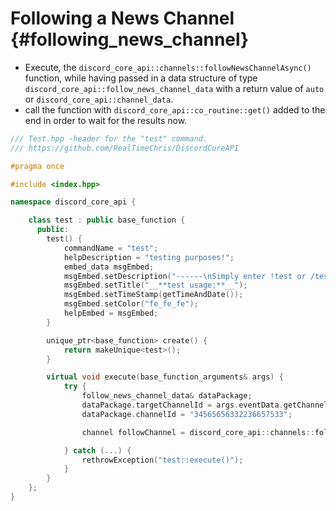 Following a News Channel {#following_news_channel}
=============
- Execute, the `discord_core_api::channels::followNewsChannelAsync()` function, while having passed in a data structure of type `discord_core_api::follow_news_channel_data` with a return value of `auto` or `discord_core_api::channel_data`.
- call the function with `discord_core_api::co_routine::get()` added to the end in order to wait for the results now.

```cpp
/// Test.hpp -header for the "test" command.
/// https://github.com/RealTimeChris/DiscordCoreAPI

#pragma once

#include <index.hpp>

namespace discord_core_api {

	class test : public base_function {
	  public:
		test() {
			commandName = "test";
			helpDescription = "testing purposes!";
			embed_data msgEmbed;
			msgEmbed.setDescription("------\nSimply enter !test or /test!\n------");
			msgEmbed.setTitle("__**test usage:**__");
			msgEmbed.setTimeStamp(getTimeAndDate());
			msgEmbed.setColor("fe_fe_fe");
			helpEmbed = msgEmbed;
		}

		unique_ptr<base_function> create() {
			return makeUnique<test>();
		}

		virtual void execute(base_function_arguments& args) {
			try {
				follow_news_channel_data& dataPackage;
				dataPackage.targetChannelId = args.eventData.getChannelId();
				dataPackage.channelId = "34565656332236657533";

				channel followChannel = discord_core_api::channels::followNewsChannelAsync(const& dataPackage).get();

			} catch (...) {
				rethrowException("test::execute()");
			}
		}
	};
}
```
